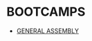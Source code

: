 # BOOTCAMPS

<!-- https://en.wikipedia.org/wiki/Coding_bootcamp -->

- [GENERAL ASSEMBLY](../../LEVEL-3/EDUCATION/BOOTCAMPS/GENERAL-ASSEMBLY.md)